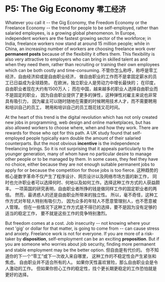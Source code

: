 # P5: The Gig Economy `零工经济`

Whatever you call it -- the Gig Economy, the Freedom Economy or the Freelance
Economy -- the trend for people to be self-employed, rather than salaried
employees, is a growing global phenomenon. In Europe, independent workers are
the fastest growing sector of the workforce; in India, freelance workers now
stand at around 15 million people; while in China, an increasing number of
workers are choosing freelance work over **permanent posts** because of the
flexibility it offers them. This flexibility is also very attractive to employers
who can bring in skilled talent as and when they need them, rather than
recruiting or training their own employees which can be both costly and
time-consuming.
不管你怎么称呼，称呼是零工经济，自由经济抑或是自由职业经济，
做自由职业的工作而不是拿固定薪水的员工已日益成为全球趋势。
在欧洲，独立职业人是劳动力中增长最快的；
在印度，自由职业者现在大约有1500万人；
而在中国，越来越多的职业人选择自由职业而不是固定的职业，
因为自由职业提供了更多的弹性，这种弹性对雇主来说也非常具有吸引力，
因为雇主可以随时随地在需要的时候聘用技术人才，而不需要聘用和培训自己的员工，
聘用和培训自己的员工既花钱又花时间。

At the heart of this trend is the digital revolution which has not only created
new jobs in programming, web design and online marketplaces, but has also
allowed workers to choose where, when and how they work. There are rewards for
those who opt for this path. A UK study found that self-employed people
typically earn double the amount of their salaried counterparts. But the most
obvious **incentive** is the independence freelancing brings. So it is not
surprising that it appeals particularly to the younger generation, many of whom
have no particular desire to manage other people or to be managed by them. In
some cases, they feel they have no choice, either because they are not enough
suitable permanent jobs to apply for or because the competition for those jobs
is too fierce. 
这种趋势的核心是数字革命不仅产生了程序设计、网页设计以及网络市场方面的新工作，
同时也允许职业者可以选择何时、何地以及如何工作。选择这种工作方式的人获益颇丰。
一项英国的研究表明，自由职业者所挣的钱是做同样工作的固定职业者的两倍。
然而，最诱惑人的还是自由职业所带来的独立性。
所以，毫不奇怪，这种工作方式对年轻人特别有吸引力，
因为众多的年轻人不愿意管理别人，也不愿意被人管理。
但在一些情况下这种工作方式是不得已的选择，要不是因为没有足够的适当的稳定工作，
要不就是这些工作的竞争特别激烈。

But freedom comes at a cost. Job insecurity -- not knowing where your next 'gig'
or dollar for that matter, is going to come from -- can cause stress and
anxiety. Freelance work is not for everyone. If you are more of a risk-taker by
**disposition**, self-employment can be an exciting **proposition**. But if you
are someone who worries about job security, finding more permanent and stable
employment may be the better option. 
但自由是有代价的。
你不知道你的下一个“零工”或下一次收入来自哪里，
这种工作的不稳定性会产生紧张和焦虑。
自由职业并不适合所有的人。
如果你天性喜欢冒险，那么自由职业会是令人激动的工作。
但如果你担心工作的稳定性，找个更长期更稳定的工作恐怕就是更好的选择。
